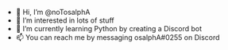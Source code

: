 - 👋 Hi, I’m @noTosalphA
- 👀 I’m interested in lots of stuff
- 🌱 I’m currently learning Python by creating a Discord bot
- 📫 You can reach me by messaging osalphA#0255 on Discord


